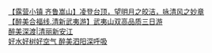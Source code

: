   
[【露营小镇 齐鲁嵩山】凌登台顶，望明月之皎洁，咏清风之妙章](http://www.dianyue.me/archives/797/4ongjngklzay5spf/)  
[【醉美合福线.清新武夷游】武夷山双高品质三日游](http://www.dianyue.me/archives/315/hx981dx83qygkpva/)  
[醉美深渡|清丽新安江](http://www.dianyue.me/archives/022/gl7piba6b1uoo9ex/)  
[好水好树好空气  醉美泗阳深呼吸](http://www.dianyue.me/archives/939/rlq7hod6tdev031k/)